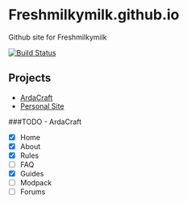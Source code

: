 # Freshmilkymilk.github.io

Github site for Freshmilkymilk

[![Build Status](https://travis-ci.org/Freshmilkymilk/Freshmilkymilk.github.io.svg?branch=master)](https://travis-ci.org/Freshmilkymilk/Freshmilkymilk.github.io)

## Projects
- [ArdaCraft](https://freshmilkymilk.github.io/ardacraft)
- [Personal Site](https://freshmilkymilk.github.io)

###TODO - ArdaCraft
- [x] Home
- [x] About
- [x] Rules
- [ ] FAQ
- [x] Guides
- [ ] Modpack
- [ ] Forums
